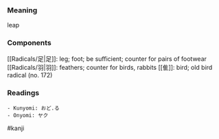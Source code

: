 ### Meaning

leap

### Components

[[Radicals/足|足]]: leg; foot; be sufficient; counter for pairs of footwear [[Radicals/羽|羽]]: feathers; counter for birds, rabbits [[隹]]: bird; old bird radical (no. 172)

### Readings

```
- Kunyomi: おど.る
- Onyomi: ヤク
```

#kanji